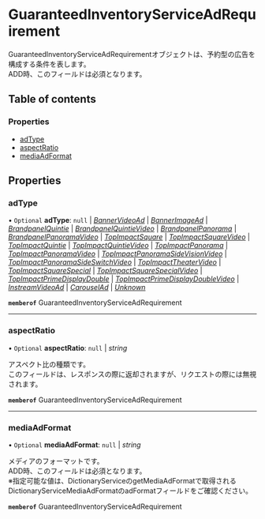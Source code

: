 # GuaranteedInventoryServiceAdRequirement


<div lang=\"ja\"> GuaranteedInventoryServiceAdRequirementオブジェクトは、予約型の広告を構成する条件を表します。<br> ADD時、このフィールドは必須となります。 </div> 

## Table of contents

### Properties

- [adType](guaranteedinventoryserviceadrequirement.md#adtype)
- [aspectRatio](guaranteedinventoryserviceadrequirement.md#aspectratio)
- [mediaAdFormat](guaranteedinventoryserviceadrequirement.md#mediaadformat)

## Properties

### adType

• `Optional` **adType**: ``null`` \| [*BannerVideoAd*](./enums/guaranteedinventoryserviceadtype.md#bannervideoad) \| [*BannerImageAd*](./enums/guaranteedinventoryserviceadtype.md#bannerimagead) \| [*BrandpanelQuintie*](./enums/guaranteedinventoryserviceadtype.md#brandpanelquintie) \| [*BrandpanelQuintieVideo*](./enums/guaranteedinventoryserviceadtype.md#brandpanelquintievideo) \| [*BrandpanelPanorama*](./enums/guaranteedinventoryserviceadtype.md#brandpanelpanorama) \| [*BrandpanelPanoramaVideo*](./enums/guaranteedinventoryserviceadtype.md#brandpanelpanoramavideo) \| [*TopImpactSquare*](./enums/guaranteedinventoryserviceadtype.md#topimpactsquare) \| [*TopImpactSquareVideo*](./enums/guaranteedinventoryserviceadtype.md#topimpactsquarevideo) \| [*TopImpactQuintie*](./enums/guaranteedinventoryserviceadtype.md#topimpactquintie) \| [*TopImpactQuintieVideo*](./enums/guaranteedinventoryserviceadtype.md#topimpactquintievideo) \| [*TopImpactPanorama*](./enums/guaranteedinventoryserviceadtype.md#topimpactpanorama) \| [*TopImpactPanoramaVideo*](./enums/guaranteedinventoryserviceadtype.md#topimpactpanoramavideo) \| [*TopImpactPanoramaSideVisionVideo*](./enums/guaranteedinventoryserviceadtype.md#topimpactpanoramasidevisionvideo) \| [*TopImpactPanoramaSideSwitchVideo*](./enums/guaranteedinventoryserviceadtype.md#topimpactpanoramasideswitchvideo) \| [*TopImpactTheaterVideo*](./enums/guaranteedinventoryserviceadtype.md#topimpacttheatervideo) \| [*TopImpactSquareSpecial*](./enums/guaranteedinventoryserviceadtype.md#topimpactsquarespecial) \| [*TopImpactSquareSpecialVideo*](./enums/guaranteedinventoryserviceadtype.md#topimpactsquarespecialvideo) \| [*TopImpactPrimeDisplayDouble*](./enums/guaranteedinventoryserviceadtype.md#topimpactprimedisplaydouble) \| [*TopImpactPrimeDisplayDoubleVideo*](./enums/guaranteedinventoryserviceadtype.md#topimpactprimedisplaydoublevideo) \| [*InstreamVideoAd*](./enums/guaranteedinventoryserviceadtype.md#instreamvideoad) \| [*CarouselAd*](./enums/guaranteedinventoryserviceadtype.md#carouselad) \| [*Unknown*](./enums/guaranteedinventoryserviceadtype.md#unknown)

**`memberof`** GuaranteedInventoryServiceAdRequirement

___

### aspectRatio

• `Optional` **aspectRatio**: ``null`` \| *string*

<div lang=\"ja\"> アスペクト比の種類です。<br> このフィールドは、レスポンスの際に返却されますが、リクエストの際には無視されます。 </div> 

**`memberof`** GuaranteedInventoryServiceAdRequirement

___

### mediaAdFormat

• `Optional` **mediaAdFormat**: ``null`` \| *string*

<div lang=\"ja\"> メディアのフォーマットです。<br> ADD時、このフィールドは必須となります。<br> ※指定可能な値は、DictionaryServiceのgetMediaAdFormatで取得されるDictionaryServiceMediaAdFormatのadFormatフィールドをご確認ください。 </div> 

**`memberof`** GuaranteedInventoryServiceAdRequirement
